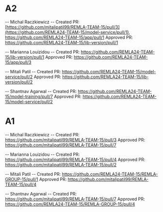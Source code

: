 # A2

-- Michal Raczkiewicz --
Created PR: [https://github.com/mitalipatil99/REMLA-TEAM-15/pull/3](https://github.com/REMLA24-TEAM-15/model-service/pull/1), https://github.com/REMLA24-TEAM-15/app/pull/1
Approved PR: https://github.com/REMLA24-TEAM-15/lib-version/pull/1

-- Marianna Louizidou --
Created PR: https://github.com/REMLA24-TEAM-15/lib-version/pull/1
Approved PR: https://github.com/REMLA24-TEAM-15/app/pull/3

-- Mitali Patil --
Created PR: https://github.com/REMLA24-TEAM-15/model-service/pull/2
Approved PR: https://github.com/REMLA24-TEAM-15/lib-version/pull/2

-- Shantnav  Agarwal --
Created PR: https://github.com/REMLA24-TEAM-15/model-training/pull/7
Approved PR: https://github.com/REMLA24-TEAM-15/model-service/pull/2

# A1

-- Michal Raczkiewicz --
Created PR: https://github.com/mitalipatil99/REMLA-TEAM-15/pull/3
Approved PR: https://github.com/mitalipatil99/REMLA-TEAM-15/pull/7

-- Marianna Louizidou --
Created PR: https://github.com/mitalipatil99/REMLA-TEAM-15/pull/4
Approved PR: https://github.com/mitalipatil99/REMLA-TEAM-15/pull/2

-- Mitali Patil --
Created PR: https://github.com/REMLA24-TEAM-15/REMLA-GROUP-15/pull/1
Approved PR: https://github.com/mitalipatil99/REMLA-TEAM-15/pull/4

-- Shantnav  Agarwal --
Created PR: https://github.com/mitalipatil99/REMLA-TEAM-15/pull/7
Approved PR: https://github.com/REMLA24-TEAM-15/REMLA-GROUP-15/pull/4
